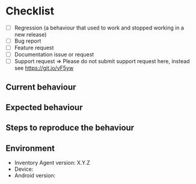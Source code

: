 <!--
PLEASE HELP US PROCESS GITHUB ISSUES FASTER BY PROVIDING THE FOLLOWING INFORMATION.
-->

# Checklist
<!-- Check one of the following options with "x" -->

- [ ] Regression (a behaviour that used to work and stopped working in a new release)
- [ ] Bug report <!-- Please search GitHub for a similar issue or PR before submitting -->
- [ ] Feature request
- [ ] Documentation issue or request
- [ ] Support request => Please do not submit support request here, instead see <https://git.io/vF5yw>

## Current behaviour
<!-- Describe how the issue manifests. -->

## Expected behaviour
<!-- Describe what the desired behaviour would be. -->

## Steps to reproduce the behaviour
<!--
For bug reports please provide the *STEPS TO REPRODUCE* and if possible a *MINIMAL DEMO* of the problem or similar.
-->

## Environment

<!-- Check whether this is still an issue in the most recent version, add relevant information like Operating system version, GLPI version, IDE, package manager, HTTP server ... -->

* Inventory Agent version: X.Y.Z
* Device:
* Android version:
